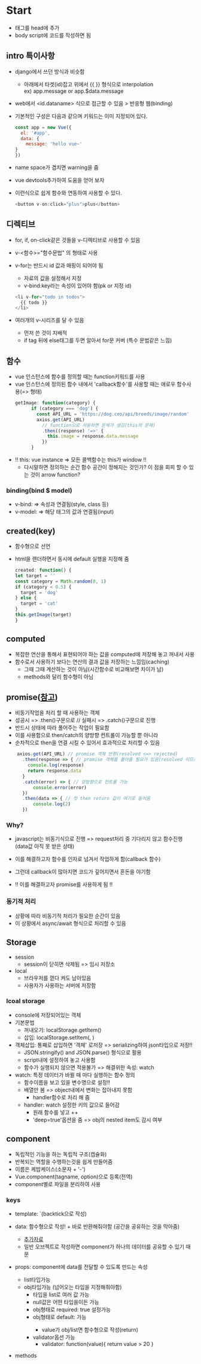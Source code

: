 # Start
- <script src="https://cdn.jsdelivr.net/npm/vue/dist/vue.js"></script>태그를 head에 추가
- body script에 코드를 작성하면 됨

## intro 특이사항
- django에서 쓰던 방식과 비슷함
    - 아래에서 타겟(id)잡고 위에서 {{ }} 형식으로 interpolation  
        ex) app.message or app.$data.message
    
- web에서 <id.dataname> 식으로 접근할 수 있음 \> 반응형 웹(binding)

- 기본적인 구성은 다음과 같으며 키워드는 이미 지정되어 있다.
  
    ```javascript
    const app = new Vue({
      el: '#app',
      data: {
        message: 'hello vue~'
  }
    })
  ```

- name space가 겹치면 warning을 줌

- vue devtools추가하여 도움을 얻어 보자  

- 이런식으로 쉽게 함수와 연동하여 사용할 수 있다.

  ```javascript
  <button v-on:click="plus">plus</button>
  ```


## 디렉티브
- for, if, on-click같은 것들을 v-디렉티브로 사용할 수 있음

- v-<함수>="함수문법" 의 형태로 사용  
- v-for는 반드시 id 값과 매핑이 되어야 됨
    - 자료의 값을 설정해서 지정
    - v-bind:key라는 속성이 있어야 함(pk or 지정 id)
  ```javascript
  <li v-for="todo in todos">
    {{ todo }}
  </li>
  ```

- 여러개의 v-시리즈를 달 수 있음
    - 먼저 쓴 것이 지배적
    - if tag 뒤에 else태그를 두면 알아서 for문 커버 (특수 문법같은 느낌)

## 함수
- vue 인스턴스에 함수를 정의할 때는 function키워드를 사용
- vue 인스턴스에 정의된 함수 내에서 'callback함수'를 사용할 때는 애로우 함수사용(=> 형태)
    ```javascript
    getImage: function(category) {
          if (category === 'dog') {
            const API_URL = 'https://dog.ceo/api/breeds/image/random'
            axios.get(API_URL)
              // function으로 사용하면 문제가 생김(this의 문제)
              .then((response) '=>' {
                this.image = response.data.message
              })
          }
    ```
- !! this: vue instance => 모든 콜백함수는 this가 window !!
    - 다시말하면 정의하는 순간 함수 공간이 정해지는 것인가? 이 점을 회피 할 수 있는 것이 arrow function?

### binding(bind $ model)
- v-bind: =\> 속성과 연결됨(style, class 등)
- v-model: =\> 해당 태그의 값과 연결됨(input)

## created(key)
- 함수형으로 선언

- html을 랜더하면서 동시에 default 실행을 지정해 줌

  ```javascript
  created: function() {
  let target = ''
  const category = Math.random(0, 1)
  if (category < 0.5) {
    target = 'dog'
  } else {
    target = 'cat'
  }
  this.getImage(target)
  }
  ```

## computed
- 복잡한 연산을 통해서 표현되어야 하는 값을 computed에 저장해 놓고 꺼내서 사용
- 함수로서 사용하기 보다는 연산의 결과 값을 저장하는 느낌임(caching)
    - 그때 그때 계산하는 것이 아님(시간함수로 비교해보면 차이가 남)
    - methods와 달리 함수형이 아님


## promise([참고]('../day01/03_promise.js'))
- 비동기작업을 처리 할 때 사용하는 객체
- 성공시 =\> .then()구문으로 // 실패시 =\> .catch()구문으로 진행
- 반드시 상태에 따라 풀어주는 작업이 필요함
- 이를 사용함으로 then/catch의 양방향 컨트롤이 가능할 뿐 아니라
- 순차적으로 then을 연결 시킬 수 있어서 효과적으로 처리할 수 있음
```javascript
    axios.get(API_URL) // promise 객체 반환(resolved <=> rejected)
      .then(response => { // promise 객체를 풀어줄 필요가 있음(resolved 이므로 then method <=> catch)
        console.log(response)
        return response.data
      }
      .catch(error) => { // 양방향으로 컨트롤 가능
          console.error(error)
      })
      .then(data => { // 첫 then return 값이 여기로 들어옴
          console.log(2)
      })
```

### Why?
- javascript는 비동기식으로 진행 =\> request처리 중 기다리지 않고 함수진행(data값 아직 못 받은 상태)  
- 이를 해결하고자 함수를 인자로 넘겨서 작업하게 함(callback 함수)
- 그런데 callback이 많아지면 코드가 깊어지면서 혼돈을 야기함

- !! 이를 해결하고자 promise를 사용하게 됨 !!

### 동기적 처리
- 상황에 따라 비동기적 처리가 필요한 순간이 있음
- 이 상황에서 async/await 형식으로 처리할 수 있음


## Storage
- session
    - session이 닫히면 삭제됨 =\> 임시 저장소
- local
    - 브라우저를 껃다 켜도 남아있음
    - 사용자가 사용하는 서버에 저장함

### lcoal storage
- console에 저장되어있는 객체
- 기본문법
    - 꺼내오기: localStorage.getItem(<key>)
    - 삽입: localStorage.setItem(<key>, <content>)
- 객체삽입: 통째로 삽입하면 '객체' 로저장 =\> serializing하여 json타입으로 저장!!
    - JSON.stringify() and JSON.parse() 형식으로 활용
    - script내에 설정하여 놓고 사용함
    - 함수가 실행되지 않으면 적용불가 =\> 해결위한 속성: watch
- watch: 특정 데이터가 바뀔 때 마다 실행하는 함수 정의
    - 함수이름을 보고 있을 변수명으로 설정!!
    - 배열만 봄 =\> object내에서 변화는 잡아내지 못함
        - handler함수로 처리 해 줌
    - handler: watch 설정한 키의 값으로 들어감
        - 원래 함수를 넣고 ++
        - 'deep=true'옵션을 줌 =\> obj의 nested item도 감시 여부


## component
- 독립적인 기능을 하는 독립적 구조(캡슐화)
- 반복되는 역할을 수행하는것을 쉽게 만들어줌
- 이름은 케밥케이스(소문자 + '-')
- Vue.component(tagname, option)으로 등록(전역)
- component별로 파일을 분리하여 사용

### keys
- template: `(backtick으로 작성)
- data: 함수형으로 작성! + 바로 반환해줘야함 (공간을 공유하는 것을 막아줌)
    - [추가자료](https://kr.vuejs.org/v2/guide/components.html#data-%EB%8A%94-%EB%B0%98%EB%93%9C%EC%8B%9C-%ED%95%A8%EC%88%98%EC%97%AC%EC%95%BC%ED%95%A9%EB%8B%88%EB%8B%A4)
    - 일반 오브젝트로 작성하면 component가 하나의 데이터를 공유할 수 있기 때문
- props: component에 data를 전달할 수 있도록 만드는 속성
    - list타입가능
    - obj타입가능 (넘어오는 타입을 지정해줘야함)
        - 타입을 list로 여러 값 가능
        - null값은 어떤 타입을이든 가능
        - obj형태로 required: true 설정가능
        - obj형태로 default: <value> 가능
            - value가 obj/list면 함수형으로 작성(return)
        - validator옵션 가능
            - validator: function(value){
                return value > 20
            }

- methods